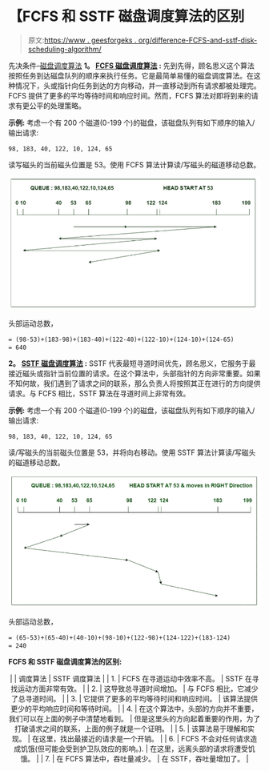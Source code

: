 # 【FCFS 和 SSTF 磁盘调度算法的区别

> 原文:[https://www . geesforgeks . org/difference-FCFS-and-sstf-disk-scheduling-algorithm/](https://www.geeksforgeeks.org/difference-between-fcfs-and-sstf-disk-scheduling-algorithm/)

先决条件–[磁盘调度算法](https://www.geeksforgeeks.org/disk-scheduling-algorithms/)
**1。 [FCFS 磁盘调度算法](https://www.geeksforgeeks.org/fcfs-disk-scheduling-algorithms/) :**
先到先得，顾名思义这个算法按照任务到达磁盘队列的顺序来执行任务。它是最简单易懂的磁盘调度算法。在这种情况下，头或指针向任务到达的方向移动，并一直移动到所有请求都被处理完。FCFS 提供了更多的平均等待时间和响应时间。然而，FCFS 算法对即将到来的请求有更公平的处理策略。

**示例:**
考虑一个有 200 个磁道(0-199 个)的磁盘，该磁盘队列有如下顺序的输入/输出请求:

```
98, 183, 40, 122, 10, 124, 65 
```

读写磁头的当前磁头位置是 53。使用 FCFS 算法计算读/写磁头的磁道移动总数。

![](img/37853e53933683a8d924e5771379a206.png)

头部运动总数，

```
= (98-53)+(183-98)+(183-40)+(122-40)+(122-10)+(124-10)+(124-65)
= 640
```

**2。 [SSTF 磁盘调度算法](https://www.geeksforgeeks.org/program-for-sstf-disk-scheduling-algorithm/) :**
SSTF 代表最短寻道时间优先，顾名思义，它服务于最接近磁头或指针当前位置的请求。在这个算法中，头部指针的方向非常重要。如果不知何故，我们遇到了请求之间的联系，那么负责人将按照其正在进行的方向提供请求。与 FCFS 相比，SSTF 算法在寻道时间上非常有效。

**示例:**
考虑一个有 200 个磁道(0-199 个)的磁盘，该磁盘队列有如下顺序的输入/输出请求:

```
98, 183, 40, 122, 10, 124, 65 
```

读/写磁头的当前磁头位置是 53，并将向右移动。使用 SSTF 算法计算读/写磁头的磁道移动总数。

![](img/f22bfd5d25806a342051b663695afa48.png)

头部运动总数，

```
= (65-53)+(65-40)+(40-10)+(98-10)+(122-98)+(124-122)+(183-124)
= 240
```

**FCFS 和 SSTF 磁盘调度算法的区别:**

<center>

|  | 调度算法 | SSTF 调度算法 |
| 1. | FCFS 在寻道运动中效率不高。 | SSTF 在寻找运动方面非常有效。 |
| 2. | 这导致总寻道时间增加。 | 与 FCFS 相比，它减少了总寻道时间。 |
| 3. | 它提供了更多的平均等待时间和响应时间。 | 该算法提供更少的平均响应时间和等待时间。 |
| 4. | 在这个算法中，头部的方向并不重要，我们可以在上面的例子中清楚地看到。 | 但是这里头的方向起着重要的作用，为了打破请求之间的联系，上面的例子就是一个证明。 |
| 5. | 该算法易于理解和实现。 | 在这里，找出最接近的请求是一个开销。 |
| 6. | FCFS 不会对任何请求造成饥饿(但可能会受到护卫队效应的影响。). | 在这里，远离头部的请求将遭受饥饿。 |
| 7. | 在 FCFS 算法中，吞吐量减少。 | 在 SSTF，吞吐量增加了。 |

</center>